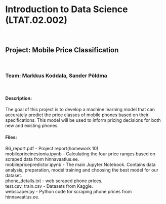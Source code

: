 <h1>Introduction to Data Science (LTAT.02.002) </h1><br>
<h2>Project: Mobile Price Classification</h2> <br>
<h3>Team: Markkus Koddala, Sander Põldma</h3> <br>
<h4>Description:</h4> The goal of this project is to develop a machine learning model that can accurately predict the price classes of mobile phones based on their specifications. This model will be used to inform pricing decisions for both new and existing phones.

<h4>Files:</h4>
B6_report.pdf - Project report(homework 10)<br>
mobilepriceinestonia.ipynb - Calculating the four price ranges based on scraped data from hinnavaatlus.ee.<br>
mobilepricepredictor.ipynb - The main Jupyter Notebook. Contains data analysis, preparation, model training and choosing the best model for our dataset.<br>
phone_details.txt - web scraped phone prices.<br>
test.csv, train.csv - Datasets from Kaggle.<br>
webscaper.py - Python code for scraping phone prices from hinnavaatlus.ee.<br>

